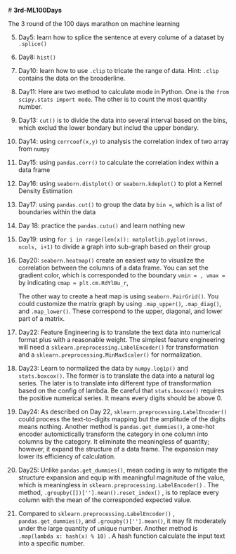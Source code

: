 ﻿﻿﻿﻿﻿﻿﻿﻿﻿﻿﻿﻿﻿# **﻿3rd-ML100Days**The 3 round of the 100 days marathon on machine learning5. Day5: learn how to splice the sentence at every colume of a dataset by `` .splice()``8. Day8: ``hist()``10. Day10: learn how to use `.clip` to tricate the range of data. Hint: `.clip` contains the data on the broaderline.11. Day11: Here are two method to calculate mode in Python. One is the `from scipy.stats import mode`. The other is to count the most quantity number.13.  Day13: `cut()`  is to divide the data into several interval based on the bins, which exclud the lower bondary but includ the upper bondary.14.  Day14: using `corrcoef(x,y)` to analysis the correlation index of two array from `numpy` 15. Day15: using `pandas.corr()` to calculate the correlation index within a data frame16. Day16: using `seaborn.distplot()` or `seaborn.kdeplot()` to plot a Kernel Density Estimation17. Day17: using `pandas.cut()` to group the data by `bin =`, which is a list of boundaries within the data 18. Day 18: practice the `pandas.cutu()` and learn nothing new19. Day19: using `for i in range(len(x)):    matplotlib.pyplot(nrows, ncols, i+1)` to divide a graph into sub-graph based on their group20. Day20: `seaborn.heatmap()` create an easiest way to visualize the correlation between the columns of a data frame. You can set the gradient color, which is corresponded to the boundary `vmin = , vmax = ` by indicating `cmap = plt.cm.RdYlBu_r`,     The other way to create a heat map is using `seaborn.PairGrid()`. You could customize the matrix graph by using `.map_upper()`, `.map_diag()`, and `.map_lower()`. These correspond to the upper, diagonal, and lower part of a matrix. 22. Day22: Feature Engineering is to translate the text data into numerical format plus with a reasonable weight. The simplest feature engineering will need a `sklearn.preprocessing.LabelEncoder()` for transformation and a `sklearn.preprocessing.MinMaxScaler()` for normalization.23. Day23: Learn to normalized the data by `numpy.log1p()` and `stats.boxcox()`. The former is to translate the data into a natural log series. The later is to translate into different type of transformation based on the config of lambda. Be careful that `stats.boxcox()` requires the positive numerical series. It means every digits should be above 0.24. Day24: As described on Day 22, `sklearn.preprocessing.LabelEncoder()` could process the text-to-digits mapping but the amplitude of the digits means nothing. Another method is `pandas.get_dummies()`, a one-hot encoder automictically transform the category in one column into columns by the category. It eliminate the meaningless of quantity; however, it expand the structure of a data frame. The expansion may lower its efficiency of calculation.25. Day25: Unlike `pandas.get_dummies()`, mean coding is way to mitigate the structure expansion and equip with meaningful magnitude of the value, which is meaningless in `sklearn.preprocessing.LabelEncoder()` . The method, `.groupby([])[''].mean().reset_index()` , is to replace every column with the mean of the corresponded expected value.26. Compared to `sklearn.preprocessing.LabelEncoder()` , `pandas.get_dummies()`, and  `.groupby()[''].mean()`, it may fit moderately under the large quantity of unique number. Another method is `.map(lambda x: hash(x) % 10)` . A hash function calculate the input text into a specific number.